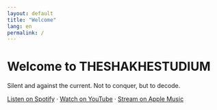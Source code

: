 ```yaml
---
layout: default
title: "Welcome"
lang: en
permalink: /
---
```


# Welcome to THESHAKHESTUDIUM

Silent and against the current. Not to conquer, but to decode.

[Listen on Spotify](#) · [Watch on YouTube](#) · [Stream on Apple Music](#)
